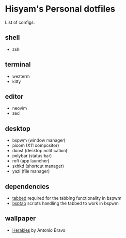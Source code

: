 # Hisyam's Personal dotfiles

List of configs:

## shell
- zsh

## terminal
- wezterm
- kitty 

## editor
- neovim
- zed

## desktop
- bspwm (window manager)
- picom (X11 compositor)
- dunst (desktop notification)
- polybar (status bar)
- rofi (app launcher)
- sxhkd (shortcut manager)
- yazi (file manager)

## dependencies
- [tabbed](https://github.com/hisyamsk/tabbed) required for the tabbing functionality in bspwm
- [bsptab](https://github.com/albertored11/bsptab) scripts handling the tabbed to work in bspwm

## wallpaper
- [Herakles](https://www.behance.net/gallery/28471089/HERAKLES#) by Antonio Bravo
